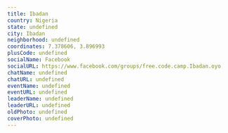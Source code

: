```yaml
---
title: Ibadan
country: Nigeria
state: undefined
city: Ibadan
neighborhood: undefined
coordinates: 7.378606, 3.896993
plusCode: undefined
socialName: Facebook
socialURL: https://www.facebook.com/groups/free.code.camp.Ibadan.oyo
chatName: undefined
chatURL: undefined
eventName: undefined
eventURL: undefined
leaderName: undefined
leaderURL: undefined
oldPhoto: undefined
coverPhoto: undefined
---
```

